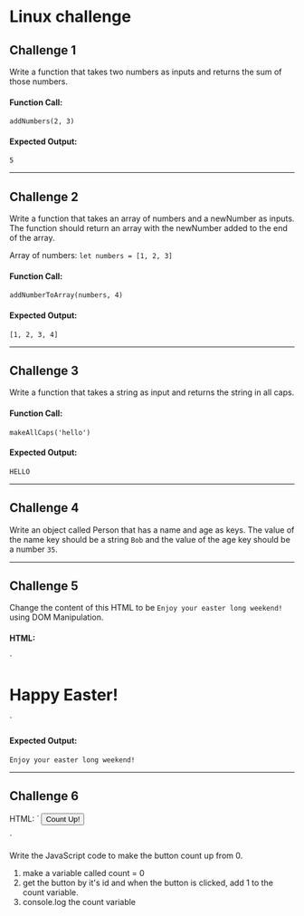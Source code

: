 # Linux challenge

## Challenge 1

Write a function that takes two numbers as inputs and returns the sum of those numbers.

#### Function Call:

`addNumbers(2, 3)`

#### Expected Output:

`5`

---------------------------------------------

## Challenge 2

Write a function that takes an array of numbers and a newNumber as inputs. The function should return an array with the newNumber added to the end of the array.

Array of numbers: `let numbers = [1, 2, 3]`

#### Function Call:

`addNumberToArray(numbers, 4)`

#### Expected Output:

`[1, 2, 3, 4]`

---------------------------------------------

## Challenge 3

Write a function that takes a string as input and returns the string in all caps.

#### Function Call:

`makeAllCaps('hello')`

#### Expected Output:

`HELLO`

---------------------------------------------

## Challenge 4

Write an object called Person that has a name and age as keys. The value of the name key should be a string `Bob` and the value of the age key should be a number `35`.

---------------------------------------------

## Challenge 5

Change the content of this HTML to be `Enjoy your easter long weekend!` using DOM Manipulation.

#### HTML:
`
<h1 class="content">Happy Easter!</h1>
`

#### Expected Output:

`Enjoy your easter long weekend!`

------------------------------------------

## Challenge 6

HTML:
`
<button id="count"> Count Up! </button>

`

Write the JavaScript code to make the button count up from 0.

1. make a variable called count = 0
2. get the button by it's id and when the button is clicked, add 1 to the count variable.
3. console.log the count variable
